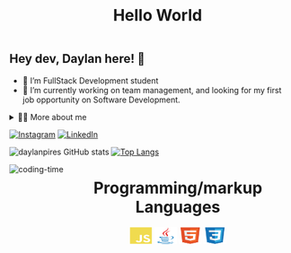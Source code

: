 <!--título-->
<div id="user-content-toc">
  <ul align="center">
    <summary><h1 style="display: inline-block">Hello World</h1></summary>
</div>

<!-- Presentation -->
<p>
  <h2>Hey dev, Daylan here! 🖖</h2>

  - 🌱 I’m FullStack Development student
  - 🔭 I’m currently working on team management, and looking for my first job opportunity on Software Development.
</p>

<!-- Dropdown -->
<details>
  <summary>👨‍💻 More about me</summary>

  - 💬 I'm 27 years old, I currently live in Brazil. I am in a career transition, currently working with people management where I have acquired important skills in communication, problem solving, creativity and teamwork.

  - ⚡ I like reading, and I believe that seeking to learn new things always contributes to my personal and professional growth. In my free time I like going to the beach and being in contact with nature, I also like video games and solving problems.
</details>

<!-- Links -->
[![Instagram](https://img.shields.io/badge/Instagram-E4405F?style=for-the-badge&logo=instagram&logoColor=white)](https://www.instagram.com/dayprss/)
[![LinkedIn](https://img.shields.io/badge/LinkedIn-0077B5?style=for-the-badge&logo=linkedin&logoColor=white)](https://www.linkedin.com/in/daylan-pires-68a1b8199/)


<!-- GithubStats -->

![daylanpires GitHub stats](https://github-readme-stats.vercel.app/api?username=daylanpires&show_icons=true&theme=dracula)
[![Top Langs](https://github-readme-stats.vercel.app/api/top-langs/?username=daylanpires&layout=donut&show_icons=true&theme=dracula)](https://github.com/daylanpires/github-readme-stats)

<div align="center">
  <img align="left" height="250" alt="coding-time" src="https://github.com/daylanpires/imagens/assets/126516180/8c363e1d-121c-41ac-8f42-bc1f87fad8aa">
  
</div><!-- Skills: Tools & Frameworks -->
 <div  align="center"> 
    <h1 align="center">Programming/markup Languages</h1>
    <img align="center" height="30" width="40" alt="js-icon"  src="https://raw.githubusercontent.com/devicons/devicon/master/icons/javascript/javascript-plain.svg">
    <img align="center" height="30" width="40" alt="react-icon" src="https://raw.githubusercontent.com/devicons/devicon/master/icons/java/java-original.svg">
    <img align="center" height="30" width="40" alt="html-icon" src="https://raw.githubusercontent.com/devicons/devicon/master/icons/html5/html5-original.svg">
    <img align="center" height="30" width="40" alt="css-icon" src="https://raw.githubusercontent.com/devicons/devicon/master/icons/css3/css3-original.svg">
   </div>


